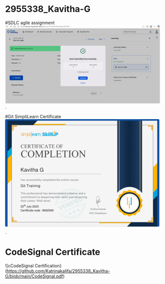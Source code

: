 # 2955338_Kavitha-G

#SDLC agile assignment
![Agile Assignment Screenshot](https://github.com/Katrinakalifa/2955338_Kavitha-G/blob/main/SDLC.png).

#Git SimpliLearn Certificate
![Git Certificate Screenshot](https://github.com/Katrinakalifa/2955338_Kavitha-G/blob/main/Git.jpg).

# CodeSignal Certificate 
![cCodeSignal Certification}(https://github.com/Katrinakalifa/2955338_Kavitha-G/blob/main/CodeSignal.pdf)
